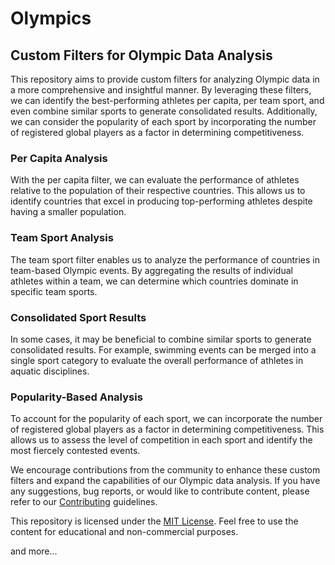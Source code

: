 # Olympics

## Custom Filters for Olympic Data Analysis

This repository aims to provide custom filters for analyzing Olympic data in a more comprehensive and insightful manner. By leveraging these filters, we can identify the best-performing athletes per capita, per team sport, and even combine similar sports to generate consolidated results. Additionally, we can consider the popularity of each sport by incorporating the number of registered global players as a factor in determining competitiveness.

### Per Capita Analysis

With the per capita filter, we can evaluate the performance of athletes relative to the population of their respective countries. This allows us to identify countries that excel in producing top-performing athletes despite having a smaller population.

### Team Sport Analysis

The team sport filter enables us to analyze the performance of countries in team-based Olympic events. By aggregating the results of individual athletes within a team, we can determine which countries dominate in specific team sports.

### Consolidated Sport Results

In some cases, it may be beneficial to combine similar sports to generate consolidated results. For example, swimming events can be merged into a single sport category to evaluate the overall performance of athletes in aquatic disciplines.

### Popularity-Based Analysis

To account for the popularity of each sport, we can incorporate the number of registered global players as a factor in determining competitiveness. This allows us to assess the level of competition in each sport and identify the most fiercely contested events.

We encourage contributions from the community to enhance these custom filters and expand the capabilities of our Olympic data analysis. If you have any suggestions, bug reports, or would like to contribute content, please refer to our [Contributing](CONTRIBUTING.md) guidelines.

This repository is licensed under the [MIT License](LICENSE). Feel free to use the content for educational and non-commercial purposes.

and more...